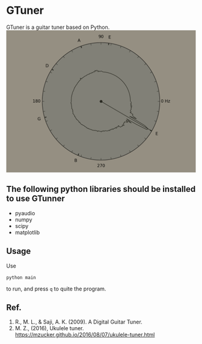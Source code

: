 # GTuner
GTuner is a guitar tuner based on Python.
![](./GTuner.png)
## The following python libraries should be installed to use GTunner
- pyaudio
- numpy
- scipy
- matplotlib

## Usage
Use
```
python main
```
to run, and press `q` to quite the program.

## Ref.

1. R., M. L., & Saji, A. K. (2009). A Digital Guitar Tuner.
2. M. Z., (2016), Ukulele tuner. https://mzucker.github.io/2016/08/07/ukulele-tuner.html 
